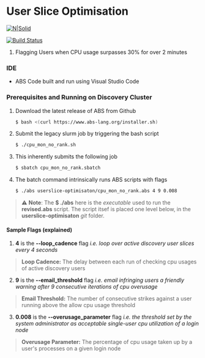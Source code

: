 # User Slice Optimisation

[![N|Solid](https://cldup.com/dTxpPi9lDf.thumb.png)](https://nodesource.com/products/nsolid)

[![Build Status](https://travis-ci.org/joemccann/dillinger.svg?branch=master)](https://travis-ci.org/joemccann/dillinger)

1. Flagging Users when CPU usage surpasses 30% for over 2 minutes

### IDE 

* ABS Code built and run using Visual Studio Code 

### Prerequisites and Running on Discovery Cluster

1. Download the latest release of ABS from Github
    ```sh
    $ bash <(curl https://www.abs-lang.org/installer.sh)
    ```
2. Submit the legacy slurm job by triggering the bash script
    ```sh
    $ ./cpu_mon_no_rank.sh
    ```

3. This inherently submits the following job
    ```sh
    $ sbatch cpu_mon_no_rank.sbatch
    ```
    
4. The batch command intrinsically runs ABS scripts with flags
    ```sh
    $ ./abs userslice-optimisaton/cpu_mon_no_rank.abs 4 9 0.008
    ```
    
> :warning: **Note**: The **$ ./abs** here is the _executable_ used to run the **revised.abs** script. The script itsef is placed one level below, in the **userslice-optimisaton** _git_ folder. 

#### Sample Flags (explained)

1. **4** is the **--loop_cadence** flag _i.e. loop over active discovery user slices every 4 seconds_
> **Loop Cadence:** The delay between each run of checking cpu usages of active discovery users

2. **9** is the **--email_threshold** flag _i.e. email infringing users a friendly warning after 9 consecutive iterations of cpu overusage_
> **Email Threshold:** The number of consecutive strikes against a user running above the allow cpu usage threshold

3. **0.008** is the **--overusage_parameter** flag _i.e. the threshold set by the system administrator as acceptable single-user cpu utilization of a login node_
> **Overusage Parameter:** The percentage of cpu usage taken up by a user's processes on a given login node



